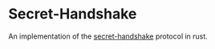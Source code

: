 # Secret-Handshake
An implementation of the [secret-handshake](https://github.com/auditdrivencrypto/secret-handshake) protocol in rust.
